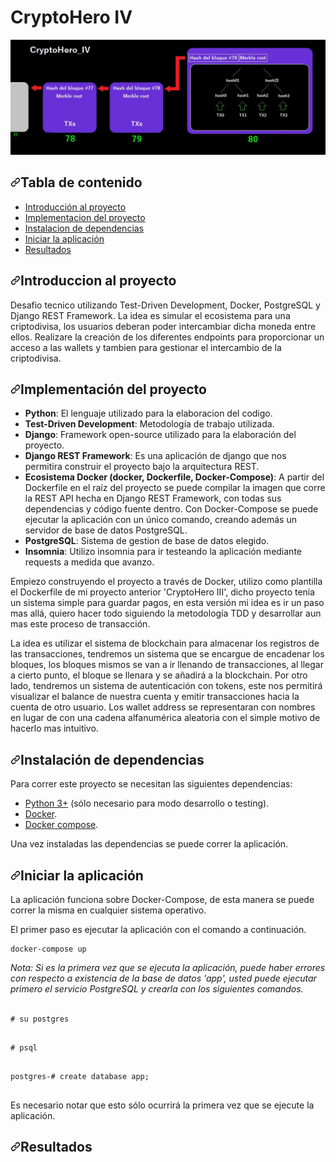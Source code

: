 <h1> CryptoHero IV </h1>

![alt text](https://github.com/NicolasMuras/CryptoHero_IV/blob/main/images/hierarchy.jpg?raw=true)

<h2><a id="user-content-tabla-de-contenido" class="anchor" aria-hidden="true" href="#tabla-de-contenido"><svg class="octicon octicon-link" viewBox="0 0 16 16" version="1.1" width="16" height="16" aria-hidden="true"><path fill-rule="evenodd" d="M7.775 3.275a.75.75 0 001.06 1.06l1.25-1.25a2 2 0 112.83 2.83l-2.5 2.5a2 2 0 01-2.83 0 .75.75 0 00-1.06 1.06 3.5 3.5 0 004.95 0l2.5-2.5a3.5 3.5 0 00-4.95-4.95l-1.25 1.25zm-4.69 9.64a2 2 0 010-2.83l2.5-2.5a2 2 0 012.83 0 .75.75 0 001.06-1.06 3.5 3.5 0 00-4.95 0l-2.5 2.5a3.5 3.5 0 004.95 4.95l1.25-1.25a.75.75 0 00-1.06-1.06l-1.25 1.25a2 2 0 01-2.83 0z"></path></svg></a>Tabla de contenido
</h2>
<ul>
  <li><a href="#introduccion-al-proyecto">Introducción al proyecto</a></li>
  <li><a href="#implementaci%C3%B3n-del-proyecto">Implementacion del proyecto</a></li>
  <li><a href="#instalaci%C3%B3n-de-dependencias">Instalacion de dependencias</a></li>
  <li><a href="#iniciar-la-aplicacion">Iniciar la aplicación</a></li>
  <li><a href="#resultados">Resultados</a></li>
</ul>

<h2><a id="user-content-introduccion-al-proyecto" class="anchor" aria-hidden="true" href="#introduccion-al-proyecto"><svg class="octicon octicon-link" viewBox="0 0 16 16" version="1.1" width="16" height="16" aria-hidden="true"><path fill-rule="evenodd" d="M7.775 3.275a.75.75 0 001.06 1.06l1.25-1.25a2 2 0 112.83 2.83l-2.5 2.5a2 2 0 01-2.83 0 .75.75 0 00-1.06 1.06 3.5 3.5 0 004.95 0l2.5-2.5a3.5 3.5 0 00-4.95-4.95l-1.25 1.25zm-4.69 9.64a2 2 0 010-2.83l2.5-2.5a2 2 0 012.83 0 .75.75 0 001.06-1.06 3.5 3.5 0 00-4.95 0l-2.5 2.5a3.5 3.5 0 004.95 4.95l1.25-1.25a.75.75 0 00-1.06-1.06l-1.25 1.25a2 2 0 01-2.83 0z"></path></svg></a>Introduccion al proyecto</h2>

Desafio tecnico utilizando Test-Driven Development, Docker, PostgreSQL y Django REST Framework. La idea es simular el ecosistema para una criptodivisa, los usuarios deberan poder intercambiar dicha moneda entre ellos. Realizare la creación de los diferentes endpoints para proporcionar un acceso a las wallets y tambien para gestionar el intercambio de la criptodivisa.

<h2><a id="user-content-implementación-del-proyecto" class="anchor" aria-hidden="true" href="#implementación-del-proyecto"><svg class="octicon octicon-link" viewBox="0 0 16 16" version="1.1" width="16" height="16" aria-hidden="true"><path fill-rule="evenodd" d="M7.775 3.275a.75.75 0 001.06 1.06l1.25-1.25a2 2 0 112.83 2.83l-2.5 2.5a2 2 0 01-2.83 0 .75.75 0 00-1.06 1.06 3.5 3.5 0 004.95 0l2.5-2.5a3.5 3.5 0 00-4.95-4.95l-1.25 1.25zm-4.69 9.64a2 2 0 010-2.83l2.5-2.5a2 2 0 012.83 0 .75.75 0 001.06-1.06 3.5 3.5 0 00-4.95 0l-2.5 2.5a3.5 3.5 0 004.95 4.95l1.25-1.25a.75.75 0 00-1.06-1.06l-1.25 1.25a2 2 0 01-2.83 0z"></path></svg></a>Implementación del proyecto</h2>
<ul>
<li><strong>Python</strong>: El lenguaje utilizado para la elaboracion del codigo.</li>
<li><strong>Test-Driven Development</strong>: Metodología de trabajo utilizada.</li>
<li><strong>Django</strong>: Framework open-source utilizado para la elaboración del proyecto.</li>
<li><strong>Django REST Framework</strong>: Es una aplicación de django que nos permitira construir el proyecto bajo la arquitectura REST.</li>
<li><strong>Ecosistema Docker (docker, Dockerfile, Docker-Compose)</strong>:  A partir del Dockerfile en el raíz del proyecto se puede compilar la imagen que corre la REST API hecha en Django REST Framework, con todas sus dependencias y código fuente dentro. Con Docker-Compose se puede ejecutar la aplicación con un único comando, creando además un servidor de base de datos PostgreSQL.</li>
<li><strong>PostgreSQL</strong>: Sistema de gestion de base de datos elegido.</li>
<li><strong>Insomnia</strong>: Utilizo insomnia para ir testeando la aplicación mediante requests a medida que avanzo.</li>
</ul>

Empiezo construyendo el proyecto a través de Docker, utilizo como plantilla el Dockerfile de mi proyecto anterior 'CryptoHero III', dicho proyecto tenia un sistema simple para guardar pagos, en esta versión mi idea es ir un paso mas allá, quiero hacer todo siguiendo la metodología TDD y desarrollar aun mas este proceso de transacción.

La idea es utilizar el sistema de blockchain para almacenar los registros de las transacciones, tendremos un sistema que se encargue de encadenar los bloques, los bloques mismos se van a ir llenando de transacciones, al llegar a cierto punto, el bloque se llenara y se añadirá a la blockchain. Por otro lado, tendremos un sistema de autenticación con tokens, este nos permitirá visualizar el balance de nuestra cuenta y emitir transacciones hacia la cuenta de otro usuario. 
Los wallet address se representaran con nombres en lugar de con una cadena alfanumérica aleatoria con el simple motivo de hacerlo mas intuitivo.

<h2><a id="user-content-instalación-de-dependencias" class="anchor" aria-hidden="true" href="#instalación-de-dependencias"><svg class="octicon octicon-link" viewBox="0 0 16 16" version="1.1" width="16" height="16" aria-hidden="true"><path fill-rule="evenodd" d="M7.775 3.275a.75.75 0 001.06 1.06l1.25-1.25a2 2 0 112.83 2.83l-2.5 2.5a2 2 0 01-2.83 0 .75.75 0 00-1.06 1.06 3.5 3.5 0 004.95 0l2.5-2.5a3.5 3.5 0 00-4.95-4.95l-1.25 1.25zm-4.69 9.64a2 2 0 010-2.83l2.5-2.5a2 2 0 012.83 0 .75.75 0 001.06-1.06 3.5 3.5 0 00-4.95 0l-2.5 2.5a3.5 3.5 0 004.95 4.95l1.25-1.25a.75.75 0 00-1.06-1.06l-1.25 1.25a2 2 0 01-2.83 0z"></path></svg></a>Instalación de dependencias</h2>

<p>Para correr este proyecto se necesitan las siguientes dependencias:</p>
<ul>
<li><a href="https://www.python.org/" rel="nofollow">Python 3+</a> (sólo necesario para modo desarrollo o testing).</li>
<li><a href="https://docs.docker.com/get-docker/" rel="nofollow">Docker</a>.</li>
<li><a href="https://docs.docker.com/compose/install/" rel="nofollow">Docker compose</a>.</li>
</ul>
<p>Una vez instaladas las dependencias se puede correr la aplicación.</p>

<h2><a id="user-content-iniciar-la-aplicacion" class="anchor" aria-hidden="true" href="#iniciar-la-aplicacion"><svg class="octicon octicon-link" viewBox="0 0 16 16" version="1.1" width="16" height="16" aria-hidden="true"><path fill-rule="evenodd" d="M7.775 3.275a.75.75 0 001.06 1.06l1.25-1.25a2 2 0 112.83 2.83l-2.5 2.5a2 2 0 01-2.83 0 .75.75 0 00-1.06 1.06 3.5 3.5 0 004.95 0l2.5-2.5a3.5 3.5 0 00-4.95-4.95l-1.25 1.25zm-4.69 9.64a2 2 0 010-2.83l2.5-2.5a2 2 0 012.83 0 .75.75 0 001.06-1.06 3.5 3.5 0 00-4.95 0l-2.5 2.5a3.5 3.5 0 004.95 4.95l1.25-1.25a.75.75 0 00-1.06-1.06l-1.25 1.25a2 2 0 01-2.83 0z"></path></svg></a>Iniciar la aplicación</h2>

La aplicación funciona sobre Docker-Compose, de esta manera se puede correr la misma en cualquier sistema operativo.

El primer paso es ejecutar la aplicación con el comando a continuación.

<pre><code>docker-compose up
</code></pre>
<em>
  Nota: Si es la primera vez que se ejecuta la aplicación, puede haber errores con respecto a existencia de la base de datos 'app', usted puede ejecutar primero el servicio PostgreSQL y crearla con los siguientes comandos.
</em><br>
<br>
<pre>
<code># su postgres
</code>
</pre>

<pre>
<code># psql
</code>
</pre>

<pre>
<code>postgres-# create database app;
</code>
</pre>

Es necesario notar que esto sólo ocurrirá la primera vez que se ejecute la aplicación.

<h2><a id="user-content-resultados" class="anchor" aria-hidden="true" href="#resultados"><svg class="octicon octicon-link" viewBox="0 0 16 16" version="1.1" width="16" height="16" aria-hidden="true"><path fill-rule="evenodd" d="M7.775 3.275a.75.75 0 001.06 1.06l1.25-1.25a2 2 0 112.83 2.83l-2.5 2.5a2 2 0 01-2.83 0 .75.75 0 00-1.06 1.06 3.5 3.5 0 004.95 0l2.5-2.5a3.5 3.5 0 00-4.95-4.95l-1.25 1.25zm-4.69 9.64a2 2 0 010-2.83l2.5-2.5a2 2 0 012.83 0 .75.75 0 001.06-1.06 3.5 3.5 0 00-4.95 0l-2.5 2.5a3.5 3.5 0 004.95 4.95l1.25-1.25a.75.75 0 00-1.06-1.06l-1.25 1.25a2 2 0 01-2.83 0z"></path></svg></a>Resultados</h2>
